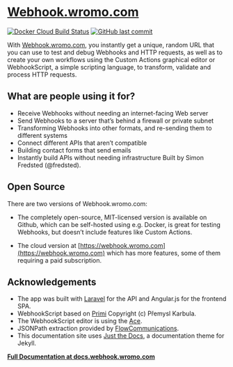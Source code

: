 # [Webhook.wromo.com](https://webhook.wromo.com)

[![Docker Cloud Build Status](https://img.shields.io/docker/cloud/build/fredsted/webhook.wromo.com.svg)](https://hub.docker.com/r/fredsted/webhook.wromo.com)
[![GitHub last commit](https://img.shields.io/github/last-commit/fredsted/webhook.wromo.com.svg)](https://github.com/fredsted/webhook.wromo.com/commits/master)

With [Webhook.wromo.com](https://webhook.wromo.com), you instantly get a unique, random URL that you can use to test and debug Webhooks and HTTP requests, as well as to create your own workflows using the Custom Actions graphical editor or WebhookScript, a simple scripting language, to transform, validate and process HTTP requests.

## What are people using it for?

* Receive Webhooks without needing an internet-facing Web server
* Send Webhooks to a server that’s behind a firewall or private subnet
* Transforming Webhooks into other formats, and re-sending them to different systems
* Connect different APIs that aren’t compatible
* Building contact forms that send emails
* Instantly build APIs without needing infrastructure
Built by Simon Fredsted (@fredsted).

## Open Source

There are two versions of Webhook.wromo.com:

* The completely open-source, MIT-licensed version is available on Github, which can be self-hosted using e.g. Docker, is great for testing Webhooks, but doesn’t include features like Custom Actions.

* The cloud version at [https://webhook.wromo.com](https://webhook.wromo.com) which has more features, some of them requiring a paid subscription.

## Acknowledgements

* The app was built with [Laravel](https://laravel.com) for the API and Angular.js for the frontend SPA.
* WebhookScript based on [Primi](https://github.com/smuuf/Primi) Copyright (c) Přemysl Karbula.
* The WebhookScript editor is using the [Ace](https://ace.c9.io/).
* JSONPath extraction provided by [FlowCommunications](https://github.com/FlowCommunications/JSONPath).
* This documentation site uses [Just the Docs](https://github.com/pmarsceill/just-the-docs), a documentation theme for Jekyll.

**[Full Documentation at docs.webhook.wromo.com](https://docs.webhook.wromo.com)**
